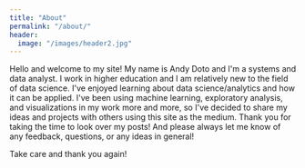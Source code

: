 ```yaml
---
title: "About"
permalink: "/about/"
header:
  image: "/images/header2.jpg"
---
```


Hello and welcome to my site! My name is Andy Doto and I'm a systems and
data analyst. I work in higher education and I am relatively new to the field of
data science. I've enjoyed learning about data science/analytics and how it can be
applied. I've been using machine learning, exploratory analysis, and visualizations
in my work more and more, so I've decided to share my ideas and projects with others
using this site as the medium. Thank you for taking the time to look over my posts!
And please always let me know of any feedback, questions, or any ideas in general!

Take care and thank you again!
